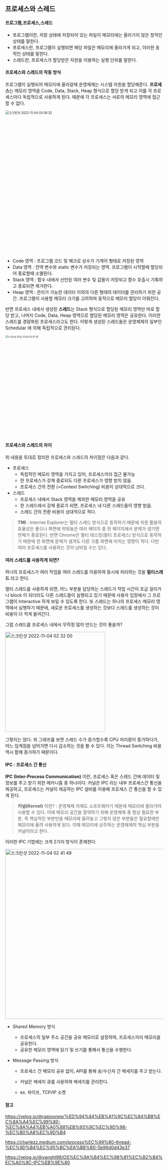 ## 프로세스와 스레드

#### 프로그램,프로세스,스레드

- 프로그램이란, 저장 상태에 저장되어 있는 파일이 메모리에는 올라가지 않은 정적인 상태를 말한다.
- 프로세스란, 프로그램이 실행되면 해당 파일은 메모리에 올라가게 되고, 이러한 동적인 상태를 말한다.
- 스레드란, 프로세스가 할당받은 자원을 이용하는 실행 단위를 말한다.

#### 프로세스와 스레드의 작동 방식

프로그램이 실행되어 메모리에 올라갈때 운영체제는 시스템 자원을 할당해준다. **프로세스**는 메모리 영역을 Code, Data, Stack, Heap 형식으로 할당 받게 되고 이를 각 프로세스마다 독립적으로 사용하게 된다. 때문에 각 프로세스는 서로의 메모리 영역에 접근할 수 없다.

<img width="650" alt="스크린샷 2022-11-04 03 06 32" src="https://user-images.githubusercontent.com/67703882/199800693-d10baefb-1de6-4cbb-9e08-1bdc140accb0.png" style="zoom:70%;" >

- Code 영역 : 프로그램 코드 및 매크로 상수가 기계어 형태로 저장된 영역
- Data 영역 : 전역 변수와 static 변수가 저장되는 영역. 프로그램이 시작할때 할당되어 종료할때 소멸된다.
- Stack 영역 : 함수 내에서 선언된 여러 변수 및 값들이 저장되고 함수 호출시 기록하고 종료되면 제거한다.
- Heap 영역 : 관리가 가능한 데이터 이외의 다른 형태의 데이터를 관리하기 위한 공간. 프로그램이 사용할 메모리 크기를 고려하여 동적으로 메모리 할당이 이뤄진다.

반면 프로세스 내에서 생성된 **스레드**는 Stack 형식으로 할당된 메모리 영역만 따로 할당 받고, 나머지 Code, Data, Heap 영역으로 할당된 메모리 영역은 공유한다. 이러한 스레드를 경량화된 프로세스라고도 한다. 이렇게 생성된 스레드들은 운영체제의 일부인 Schedular 에 의해 독립적으로 관리된다.

<img width="642" alt="스크린샷 2022-11-04 03 07 05" src="https://user-images.githubusercontent.com/67703882/199800788-9b44e66f-6c49-4515-998f-1bc8962ef568.png" style="zoom:50%;" >

#### 프로세스와 스레드의 차이

위 내용을 토대로 정리한 프로세스와 스레드의 차이점은 다음과 같다.

- 프로세스
  - 독립적인 메모리 영역을 가지고 있어, 프로세스끼리 접근 불가능
  - 한 프로세스가 강제 종료되도 다른 프로세스가 영향 받지 않음.
  - 프로세스 간의 전환 (=Context Switching) 비용이 상대적으로 크다.
- 스레드
  - 프로세스 내에서 Stack 영역을 제외한 메모리 영역을 공유
  - 한 스레드에서 강제 종료가 되면, 프로세스 내 다른 스레드들이 영향 받음.
  - 스레드 간의 전환 비용이 상대적으로 적다.

> **TMI** : Internet Explorer는 멀티 스레드 방식으로 동작하기 때문에 자원 활용의 효율성은 좋으나 화면에 띄워놓은 여러 페이지 중 한 페이지에서 문제가 생기면 전체가 종료된다. 반면 Chrome은 멀티 태스킹(멀티 프로세스) 방식으로 동작하기 때문에 한 화면에 문제가 생겨도 다른 크롬 화면에 미치는 영향이 적다. 다만 여러 프로세스를 사용하는 것이 낭비일 수는 있다.

#### 여러 스레드를 사용하게 되면?

하나의 프로세스가 여러 작업을 여러 스레드를 이용하여 동시에 처리하는 것을 **멀티스레드** 라고 한다.

멀티 스레드를 사용하게 되면, 어느 부분을 담당하는 스레드가 작업 시간이 조금 걸리거나 block 이 되더라도 다른 스레드들이 실행되고 있기 때문에 사용자 입장에서 그 프로그램이 Interactive 하게 보일 수 있도록 한다. 또 스레드는 하나의 프로세스 메모리 영역에서 실행하기 때문에, 새로운 프로세스를 생성하는 것보다 스레드를 생성하는 것이 비용이 더 적게 들어간다.

그럼 스레드를 프로세스 내에서 무작정 많이 만드는 것이 좋을까?

<img width="319" alt="스크린샷 2022-11-04 02 32 00" src="https://user-images.githubusercontent.com/67703882/199793327-e655c5a9-d093-4967-8e67-55e49a5dc93e.png"  >

그렇지는 않다. 위 그래프를 보면 스레드 수가 증가할수록 CPU 처리량이 증가하다가, 어느 임계점을 넘어가면 다시 감소하는 것을 볼 수 있다. 이는 Thread Switching 비용 역시 함께 증가하기 때문이다.

#### IPC : 프로세스 간 통신

**IPC (Inter-Process Communication)** 이란, 프로세스 혹은 스레드 간에 데이터 및 정보를 주고 받기 위한 메커니즘 중 하나이다. 커널은 IPC 라는 내부 프로세스간 통신을 제공하고, 프로세스는 커널이 제공하는 IPC 설비를 이용해 프로세스 간 통신을 할 수 있게 된다.

> **커널(Kernel)** 이란? : 운영체제 자체도 소프트웨어기 때문에 메모리에 올라가야 사용할 수 있다. 이때 메모리 공간을 절약하기 위해 운영체제 중 항상 필요한 부분, 즉 핵심적인 부분만을 메모리에 올려놓고 그렇지 않은 부분들은 필요할때만 메모리에 올려 사용하게 된다. 이때 메모리에 상주하는 운영체제의 핵심 부분을 커널이라고 한다.

이러한 IPC 기법에는 크게 2가지 방식이 존재한다.

<img width="542" alt="스크린샷 2022-11-04 02 41 49" src="https://user-images.githubusercontent.com/67703882/199795456-3f434a23-5200-4265-aaad-d89291ee10ea.png"  >

- Shared Memory 방식

  - 프로세스의 일부 주소 공간을 공유 메모리로 설정하여, 프로세스끼리 메모리을 공유한다.
  - 공유한 메모리 영역에 읽기 및 쓰기를 통해서 통신을 수행한다.

- Message Passing 방식

  - 프로세스 간 메모리 공유 없이, API를 통해 송/수신자 간 메세지를 주고 받는다.

  - 커널은 메세지 큐를 사용하여 메세지를 관리한다.

  - ex. 파이프, TCP/IP 소켓

#### 참고

https://velog.io/@raejoonee/%ED%94%84%EB%A1%9C%EC%84%B8%EC%8A%A4%EC%99%80-%EC%8A%A4%EB%A0%88%EB%93%9C%EC%9D%98-%EC%B0%A8%EC%9D%B4

https://charlezz.medium.com/process%EC%99%80-thread-%EC%9D%B4%EC%95%BC%EA%B8%B0-5b96d0d43e37

https://velog.io/@yanghl98/OS%EC%9A%B4%EC%98%81%EC%B2%B4%EC%A0%9C-IPC%EB%9E%80
